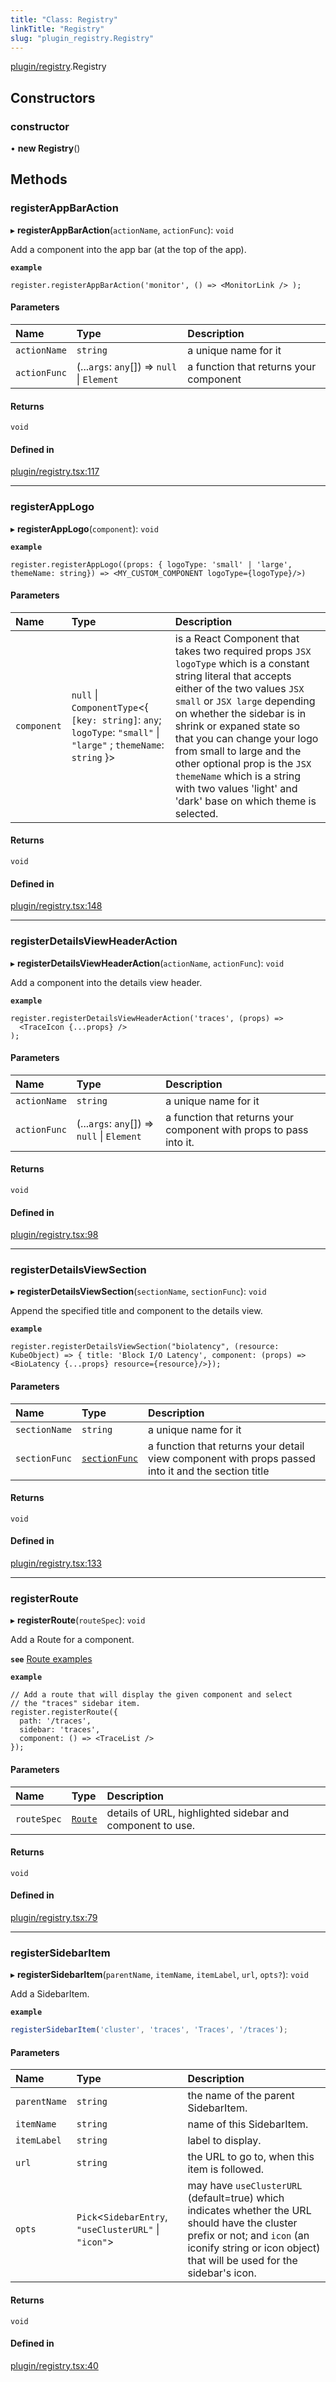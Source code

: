 ```yaml
---
title: "Class: Registry"
linkTitle: "Registry"
slug: "plugin_registry.Registry"
---
```


[plugin/registry](../modules/plugin_registry.md).Registry

## Constructors

### constructor

• **new Registry**()

## Methods

### registerAppBarAction

▸ **registerAppBarAction**(`actionName`, `actionFunc`): `void`

Add a component into the app bar (at the top of the app).

**`example`**

```JSX
register.registerAppBarAction('monitor', () => <MonitorLink /> );
```

#### Parameters

| Name | Type | Description |
| :------ | :------ | :------ |
| `actionName` | `string` | a unique name for it |
| `actionFunc` | (...`args`: `any`[]) => ``null`` \| `Element` | a function that returns your component |

#### Returns

`void`

#### Defined in

[plugin/registry.tsx:117](https://github.com/kinvolk/headlamp/blob/2fb68817/frontend/src/plugin/registry.tsx#L117)

___

### registerAppLogo

▸ **registerAppLogo**(`component`): `void`

**`example`**
```JSX
register.registerAppLogo((props: { logoType: 'small' | 'large', themeName: string}) => <MY_CUSTOM_COMPONENT logoType={logoType}/>)
```

#### Parameters

| Name | Type | Description |
| :------ | :------ | :------ |
| `component` | ``null`` \| `ComponentType`<{ `[key: string]`: `any`; `logoType`: ``"small"`` \| ``"large"`` ; `themeName`: `string`  }\> | is a React Component that takes two required props ```JSX logoType``` which is a constant string literal that accepts either of the two values ```JSX small``` or ```JSX large``` depending on whether the sidebar is in shrink or expaned state so that you can change your logo from small to large and the other optional prop is the ```JSX themeName``` which is a string with two values 'light' and 'dark' base on which theme is selected. |

#### Returns

`void`

#### Defined in

[plugin/registry.tsx:148](https://github.com/kinvolk/headlamp/blob/2fb68817/frontend/src/plugin/registry.tsx#L148)

___

### registerDetailsViewHeaderAction

▸ **registerDetailsViewHeaderAction**(`actionName`, `actionFunc`): `void`

Add a component into the details view header.

**`example`**

```JSX
register.registerDetailsViewHeaderAction('traces', (props) =>
  <TraceIcon {...props} />
);
```

#### Parameters

| Name | Type | Description |
| :------ | :------ | :------ |
| `actionName` | `string` | a unique name for it |
| `actionFunc` | (...`args`: `any`[]) => ``null`` \| `Element` | a function that returns your component                     with props to pass into it. |

#### Returns

`void`

#### Defined in

[plugin/registry.tsx:98](https://github.com/kinvolk/headlamp/blob/2fb68817/frontend/src/plugin/registry.tsx#L98)

___

### registerDetailsViewSection

▸ **registerDetailsViewSection**(`sectionName`, `sectionFunc`): `void`

Append the specified title and component to the details view.

**`example`**

```JSX
register.registerDetailsViewSection("biolatency", (resource: KubeObject) => { title: 'Block I/O Latency', component: (props) => <BioLatency {...props} resource={resource}/>});
```

#### Parameters

| Name | Type | Description |
| :------ | :------ | :------ |
| `sectionName` | `string` | a unique name for it |
| `sectionFunc` | [`sectionFunc`](../modules/plugin_registry.md#sectionfunc) | a function that returns your detail view component with props                      passed into it and the section title |

#### Returns

`void`

#### Defined in

[plugin/registry.tsx:133](https://github.com/kinvolk/headlamp/blob/2fb68817/frontend/src/plugin/registry.tsx#L133)

___

### registerRoute

▸ **registerRoute**(`routeSpec`): `void`

Add a Route for a component.

**`see`** [Route examples](https://github.com/kinvolk/headlamp/blob/main/frontend/src/lib/router.tsx)

**`example`**

```JSX
// Add a route that will display the given component and select
// the "traces" sidebar item.
register.registerRoute({
  path: '/traces',
  sidebar: 'traces',
  component: () => <TraceList />
});
```

#### Parameters

| Name | Type | Description |
| :------ | :------ | :------ |
| `routeSpec` | [`Route`](../interfaces/lib_router.Route.md) | details of URL, highlighted sidebar and component to use. |

#### Returns

`void`

#### Defined in

[plugin/registry.tsx:79](https://github.com/kinvolk/headlamp/blob/2fb68817/frontend/src/plugin/registry.tsx#L79)

___

### registerSidebarItem

▸ **registerSidebarItem**(`parentName`, `itemName`, `itemLabel`, `url`, `opts?`): `void`

Add a SidebarItem.

**`example`**

```javascript
registerSidebarItem('cluster', 'traces', 'Traces', '/traces');
```

#### Parameters

| Name | Type | Description |
| :------ | :------ | :------ |
| `parentName` | `string` | the name of the parent SidebarItem. |
| `itemName` | `string` | name of this SidebarItem. |
| `itemLabel` | `string` | label to display. |
| `url` | `string` | the URL to go to, when this item is followed. |
| `opts` | `Pick`<`SidebarEntry`, ``"useClusterURL"`` \| ``"icon"``\> | may have `useClusterURL` (default=true) which indicates whether the URL should have the cluster prefix or not; and `icon` (an iconify string or icon object) that will be used for the sidebar's icon. |

#### Returns

`void`

#### Defined in

[plugin/registry.tsx:40](https://github.com/kinvolk/headlamp/blob/2fb68817/frontend/src/plugin/registry.tsx#L40)
